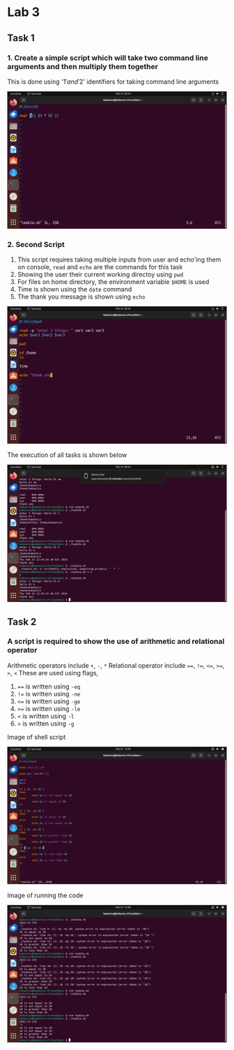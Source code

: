 # Lab 3

## Task 1

### 1. Create a simple script which will take two command line arguments and then multiply them together

This is done using '$1' and '$2' identifiers for taking command line arguments

![image of terminal](./pics/task1a.png)

### 2. Second Script

1. This script requires taking multiple inputs from user and echo'ing them on console, `read` and `echo` are the commands for this task
2. Showing the user their current working directoy using `pwd`
3. For files on home directory, the environment variable `$HOME` is used
4. Time is shown using the `date` command
5. The thank you message is shown using `echo`

![image of terminal](./pics/task1b.png)

The execution of all tasks is shown below

![image of terminal](./pics/task1X.png)

## Task 2

### A script is required to show the use of arithmetic and relational operator

Arithmetic operators include `+`, `-`, `*`
Relational operator include `==`, `!=`, `<=`, `>=`, `>`, `<`
These are used using flags,

1. `==` is written using `-eq`
2. `!=` is written using `-ne`
3. `<=` is written using `-ge`
4. `>=` is written using `-le`
5. `<` is written using `-l`
6. `>` is written using `-g`

Image of shell script

![image of terminal](./pics/task2.png)

Image of running the code

![image of terminal](./pics/task2X.png)
